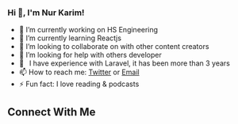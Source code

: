### Hi 👋, I'm Nur Karim!

- 🔭 I’m currently working on HS Engineering
- 🌱 I’m currently learning Reactjs
- 👯 I’m looking to collaborate on with other content creators
- 🤔 I’m looking for help with others developer
- 🗿  I have experience with Laravel, it has been more than 3 years
- 📫 How to reach me: [Twitter](https://twitter.com/nurkarim_rezban) or [Email](mailto:nurkarim772@gmail.com)
- ⚡ Fun fact: I love reading & podcasts

## Connect With Me

